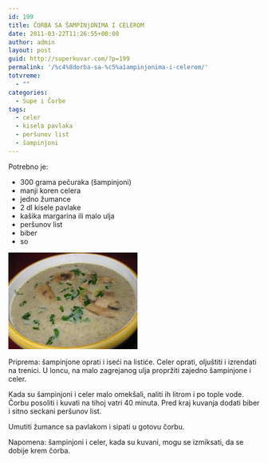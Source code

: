 ```yaml
---
id: 199
title: ČORBA SA ŠAMPINjONIMA I CELEROM
date: 2011-03-22T11:26:55+00:00
author: admin
layout: post
guid: http://superkuvar.com/?p=199
permalink: '/%c4%8dorba-sa-%c5%a1ampinjonima-i-celerom/'
totvreme:
  - ""
categories:
  - Supe i Čorbe
tags:
  - celer
  - kisela pavlaka
  - peršunov list
  - šampinjoni
---
```

Potrebno je:

  * 300 grama pečuraka (šampinjoni)
  * manji koren celera
  * jedno žumance
  * 2 dl kisele pavlake
  * kašika margarina ili malo ulja
  * peršunov list
  * biber
  * so

<img class="alignnone size-full wp-image-786" title="corbaodsampinjonaicelera" src="/wp-content/uploads/2011/03/corbaodsampinjonaicelera.jpg" alt="" width="259" height="194" /> 

Priprema: šampinjone oprati i iseći na listiće. Celer oprati, oljuštiti i izrendati na trenici. U loncu, na malo zagrejanog ulja propržiti zajedno šampinjone i celer.

Kada su šampinjoni i celer malo omekšali, naliti ih litrom i po tople vode. Čorbu posoliti i kuvati na tihoj vatri 40 minuta. Pred kraj kuvanja dodati biber i sitno seckani peršunov list.

Umutiti žumance sa pavlakom i sipati u gotovu čorbu.

Napomena: šampinjoni i celer, kada su kuvani, mogu se izmiksati, da se dobije krem čorba.

&nbsp;